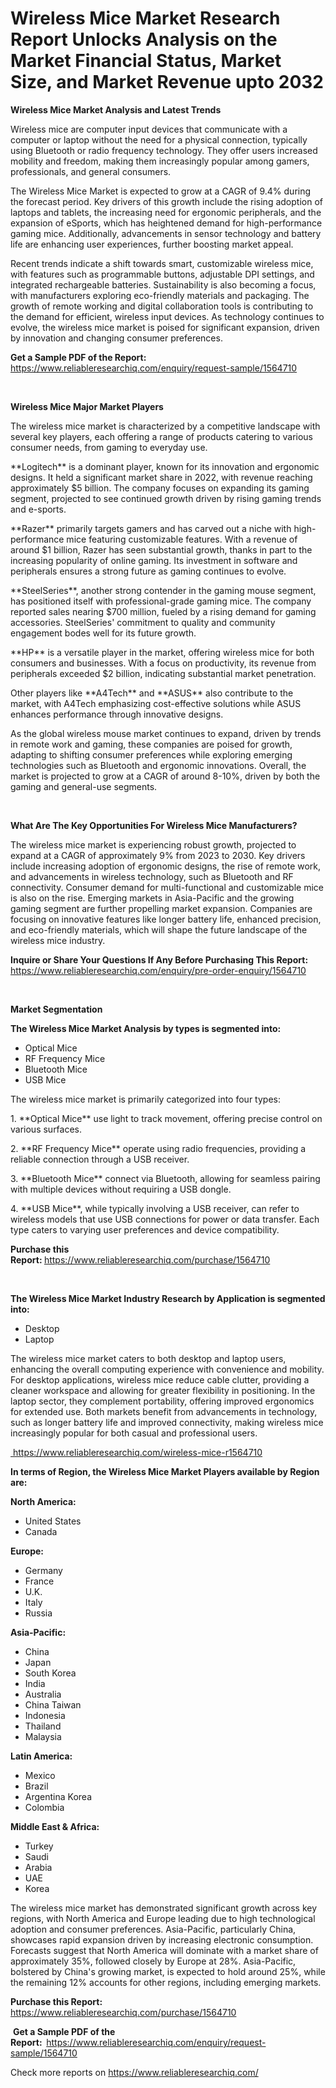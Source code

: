 <p><h1>Wireless Mice Market Research Report Unlocks Analysis on the Market Financial Status, Market Size, and Market Revenue upto 2032</h1></p><p><strong>Wireless Mice Market Analysis and Latest Trends</strong></p>
<p><p>Wireless mice are computer input devices that communicate with a computer or laptop without the need for a physical connection, typically using Bluetooth or radio frequency technology. They offer users increased mobility and freedom, making them increasingly popular among gamers, professionals, and general consumers.</p><p>The Wireless Mice Market is expected to grow at a CAGR of 9.4% during the forecast period. Key drivers of this growth include the rising adoption of laptops and tablets, the increasing need for ergonomic peripherals, and the expansion of eSports, which has heightened demand for high-performance gaming mice. Additionally, advancements in sensor technology and battery life are enhancing user experiences, further boosting market appeal.</p><p>Recent trends indicate a shift towards smart, customizable wireless mice, with features such as programmable buttons, adjustable DPI settings, and integrated rechargeable batteries. Sustainability is also becoming a focus, with manufacturers exploring eco-friendly materials and packaging. The growth of remote working and digital collaboration tools is contributing to the demand for efficient, wireless input devices. As technology continues to evolve, the wireless mice market is poised for significant expansion, driven by innovation and changing consumer preferences.</p></p>
<p><strong>Get a Sample PDF of the Report:&nbsp;</strong> <a href="https://www.reliableresearchiq.com/enquiry/request-sample/1564710?utm_campaign=2042&utm_medium=2&utm_source=Github&utm_content=ia&utm_term=11022025&utm_id=wireless-mice">https://www.reliableresearchiq.com/enquiry/request-sample/1564710</a></p>
<p>&nbsp;</p>
<p><strong>Wireless Mice Major Market Players</strong></p>
<p><p>The wireless mice market is characterized by a competitive landscape with several key players, each offering a range of products catering to various consumer needs, from gaming to everyday use.</p><p>**Logitech** is a dominant player, known for its innovation and ergonomic designs. It held a significant market share in 2022, with revenue reaching approximately $5 billion. The company focuses on expanding its gaming segment, projected to see continued growth driven by rising gaming trends and e-sports.</p><p>**Razer** primarily targets gamers and has carved out a niche with high-performance mice featuring customizable features. With a revenue of around $1 billion, Razer has seen substantial growth, thanks in part to the increasing popularity of online gaming. Its investment in software and peripherals ensures a strong future as gaming continues to evolve.</p><p>**SteelSeries**, another strong contender in the gaming mouse segment, has positioned itself with professional-grade gaming mice. The company reported sales nearing $700 million, fueled by a rising demand for gaming accessories. SteelSeries' commitment to quality and community engagement bodes well for its future growth.</p><p>**HP** is a versatile player in the market, offering wireless mice for both consumers and businesses. With a focus on productivity, its revenue from peripherals exceeded $2 billion, indicating substantial market penetration.</p><p>Other players like **A4Tech** and **ASUS** also contribute to the market, with A4Tech emphasizing cost-effective solutions while ASUS enhances performance through innovative designs.</p><p>As the global wireless mouse market continues to expand, driven by trends in remote work and gaming, these companies are poised for growth, adapting to shifting consumer preferences while exploring emerging technologies such as Bluetooth and ergonomic innovations. Overall, the market is projected to grow at a CAGR of around 8-10%, driven by both the gaming and general-use segments.</p></p>
<p>&nbsp;</p>
<p><strong>What Are The Key Opportunities For Wireless Mice Manufacturers?</strong></p>
<p><p>The wireless mice market is experiencing robust growth, projected to expand at a CAGR of approximately 9% from 2023 to 2030. Key drivers include increasing adoption of ergonomic designs, the rise of remote work, and advancements in wireless technology, such as Bluetooth and RF connectivity. Consumer demand for multi-functional and customizable mice is also on the rise. Emerging markets in Asia-Pacific and the growing gaming segment are further propelling market expansion. Companies are focusing on innovative features like longer battery life, enhanced precision, and eco-friendly materials, which will shape the future landscape of the wireless mice industry.</p></p>
<p><strong>Inquire or Share Your Questions If Any Before Purchasing This Report:</strong> <a href="https://www.reliableresearchiq.com/enquiry/pre-order-enquiry/1564710?utm_campaign=2042&utm_medium=2&utm_source=Github&utm_content=ia&utm_term=11022025&utm_id=wireless-mice">https://www.reliableresearchiq.com/enquiry/pre-order-enquiry/1564710</a></p>
<p>&nbsp;</p>
<p><strong>Market Segmentation</strong></p>
<p><strong>The Wireless Mice Market Analysis by types is segmented into:</strong></p>
<p><ul><li>Optical Mice</li><li>RF Frequency Mice</li><li>Bluetooth Mice</li><li>USB Mice</li></ul></p>
<p><p>The wireless mice market is primarily categorized into four types: </p><p>1. **Optical Mice** use light to track movement, offering precise control on various surfaces.  </p><p>2. **RF Frequency Mice** operate using radio frequencies, providing a reliable connection through a USB receiver.  </p><p>3. **Bluetooth Mice** connect via Bluetooth, allowing for seamless pairing with multiple devices without requiring a USB dongle.  </p><p>4. **USB Mice**, while typically involving a USB receiver, can refer to wireless models that use USB connections for power or data transfer. Each type caters to varying user preferences and device compatibility.</p></p>
<p><strong>Purchase this Report:&nbsp;</strong><a href="https://www.reliableresearchiq.com/purchase/1564710?utm_campaign=2042&utm_medium=2&utm_source=Github&utm_content=ia&utm_term=11022025&utm_id=wireless-mice">https://www.reliableresearchiq.com/purchase/1564710</a></p>
<p>&nbsp;</p>
<p><strong>The Wireless Mice Market Industry Research by Application is segmented into:</strong></p>
<p><ul><li>Desktop</li><li>Laptop</li></ul></p>
<p><p>The wireless mice market caters to both desktop and laptop users, enhancing the overall computing experience with convenience and mobility. For desktop applications, wireless mice reduce cable clutter, providing a cleaner workspace and allowing for greater flexibility in positioning. In the laptop sector, they complement portability, offering improved ergonomics for extended use. Both markets benefit from advancements in technology, such as longer battery life and improved connectivity, making wireless mice increasingly popular for both casual and professional users.</p></p>
<p><a href="https://www.reliableresearchiq.com/wireless-mice-r1564710?utm_campaign=2042&utm_medium=2&utm_source=Github&utm_content=ia&utm_term=11022025&utm_id=wireless-mice">&nbsp;https://www.reliableresearchiq.com/wireless-mice-r1564710</a></p>
<p><strong>In terms of Region, the Wireless Mice Market Players available by Region are:</strong></p>
<p>
    <p> <strong> North America: </strong>
        <ul>
            <li>United States</li>
            <li>Canada</li>
        </ul>
        </p> 
    <p> <strong> Europe: </strong>
        <ul>
            <li>Germany</li>
            <li>France</li>
            <li>U.K.</li>
            <li>Italy</li>
            <li>Russia</li>
        </ul>
        </p> 
    <p> <strong> Asia-Pacific: </strong>
        <ul>
            <li>China</li>
            <li>Japan</li>
            <li>South Korea</li>
            <li>India</li>
            <li>Australia</li>
            <li>China Taiwan</li>
            <li>Indonesia</li>
            <li>Thailand</li>
            <li>Malaysia</li>
        </ul>
        </p> 
    <p> <strong> Latin America: </strong>
        <ul>
            <li>Mexico</li>
            <li>Brazil</li>
            <li>Argentina Korea</li>
            <li>Colombia</li>
        </ul>
        </p> 
    <p> <strong> Middle East & Africa: </strong>
        <ul>
            <li>Turkey</li>
            <li>Saudi</li>
            <li>Arabia</li>
            <li>UAE</li>
            <li>Korea</li>
        </ul>
    </p>
    </p>
<p><p>The wireless mice market has demonstrated significant growth across key regions, with North America and Europe leading due to high technological adoption and consumer preferences. Asia-Pacific, particularly China, showcases rapid expansion driven by increasing electronic consumption. Forecasts suggest that North America will dominate with a market share of approximately 35%, followed closely by Europe at 28%. Asia-Pacific, bolstered by China's growing market, is expected to hold around 25%, while the remaining 12% accounts for other regions, including emerging markets.</p></p>
<p><strong>Purchase this Report: </strong><a href="https://www.reliableresearchiq.com/purchase/1564710?utm_campaign=2042&utm_medium=2&utm_source=Github&utm_content=ia&utm_term=11022025&utm_id=wireless-mice">https://www.reliableresearchiq.com/purchase/1564710</a></p>
<p>&nbsp;<strong>Get a Sample PDF of the Report:&nbsp;&nbsp;</strong><a href="https://www.reliableresearchiq.com/enquiry/request-sample/1564710?utm_campaign=2042&utm_medium=2&utm_source=Github&utm_content=ia&utm_term=11022025&utm_id=wireless-mice">https://www.reliableresearchiq.com/enquiry/request-sample/1564710</a></p>
<p><strong></strong></p>
<p>Check more reports on <a href="https://www.reliableresearchiq.com/?utm_campaign=2042&utm_medium=2&utm_source=Github&utm_content=ia&utm_term=11022025&utm_id=wireless-mice">https://www.reliableresearchiq.com/</a></p>